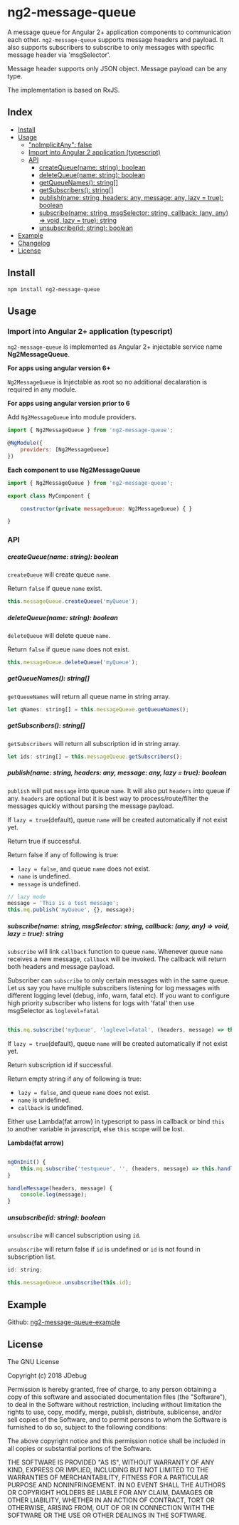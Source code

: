 # ng2-message-queue

A message queue for Angular 2+ application components to communication each other.
`ng2-message-queue` supports message headers and payload. It also supports subscribers
to subscribe to only messages with specific message header via 'msgSelector'.

Message header supports only JSON object. Message payload can be any type.

The implementation is based on RxJS.

## Index

- [Install](#install)
- [Usage](#usage)
	- ["noImplicitAny": false](#noimplicitany-false)
	- [Import into Angular 2 application (typescript)](#import-into-angular-2-application-typescript)
	- [API](#api)
		- [createQueue(name: string): boolean](#createqueuename-string-boolean)
		- [deleteQueue(name: string): boolean](#deletequeuename-string-boolean)
		- [getQueueNames(): string[]](#getqueuenames-string)
		- [getSubscribers(): string[]](#getsubscribers-string)
		- [publish(name: string, headers: any, message: any, lazy = true): boolean](#publishname-string-headers-any-message-any-lazy--true-boolean)
		- [subscribe(name: string, msgSelector: string, callback: (any, any) => void, lazy = true): string](#subscribename-string-msgselector-any-callback-any-any--void-lazy--true-string)
		- [unsubscribe(id: string): boolean](#unsubscribeid-string-boolean)
- [Example](#example)
- [Changelog](#changelog)
- [License](#license)

## Install

```
npm install ng2-message-queue
```

## Usage

### Import into Angular 2+ application (typescript)

`ng2-message-queue` is implemented as Angular 2+ injectable service name __Ng2MessageQueue__.

__For apps using angular version 6+__

`Ng2MessageQueue` is Injectable as root so no additional decalaration is required in any module.

__For apps using angular version prior to 6__

Add `Ng2MessageQueue` into module providers.

```javascript
import { Ng2MessageQueue } from 'ng2-message-queue';

@NgModule({
	providers: [Ng2MessageQueue]
})
```

__Each component to use Ng2MessageQueue__

```javascript
import { Ng2MessageQueue } from 'ng2-message-queue';

export class MyComponent {

	constructor(private messageQueue: Ng2MessageQueue) { }

}
```

### API

##### createQueue(name: string): boolean

`createQueue` will create queue `name`.

Return `false` if queue `name` exist.

```javascript
this.messageQueue.createQueue('myQueue');
```

##### deleteQueue(name: string): boolean

`deleteQueue` will delete queue `name`.

Return `false` if queue `name` does not exist.

```javascript
this.messageQueue.deleteQueue('myQueue');
```

##### getQueueNames(): string[]

`getQueueNames` will return all queue name in string array.
```javascript
let qNames: string[] = this.messageQueue.getQueueNames();
```

##### getSubscribers(): string[]

`getSubscribers` will return all subscription id in string array.
```javascript
let ids: string[] = this.messageQueue.getSubscribers();
```

##### publish(name: string, headers: any, message: any, lazy = true): boolean

`publish` will put `message` into queue `name`. It will also put `headers` into queue if any.
`headers` are optional but it is best way to process/route/filter the messages quickly without parsing the message payload.

If `lazy = true`(default), queue `name` will be created automatically if not exist yet.

Return true if successful.

Return false if any of following is true:
- `lazy = false`, and queue `name` does not exist.
- `name` is undefined.
- `message` is undefined.

```javascript
// lazy mode
message = 'This is a test message';
this.mq.publish('myQueue', {}, message);
```

##### subscribe(name: string, msgSelector: string, callback: (any, any) => void, lazy = true): string

`subscribe` will link `callback` function to queue `name`. Whenever queue `name` receives a new message, `callback` will be invoked. The callback will return both headers and message payload.

Subscriber can `subscribe` to only certain messages with in the same queue. Let us say you have
multiple subscribers listening for log messages with different logging level (debug, info, warn, fatal etc). If you want to configure high priority subscriber who listens for logs with 'fatal' 
then use msgSelector as `loglevel=fatal`

```javascript

this.mq.subscribe('myQueue', 'loglevel=fatal', (headers, message) => this.handleMessage(headers, message));

```

If `lazy = true`(default), queue `name` will be created automatically if not exist yet.

Return subscription id if successful.

Return empty string if any of following is true:
- `lazy = false`, and queue `name` does not exist.
- `name` is undefined.
- `callback` is undefined.

Either use Lambda(fat arrow) in typescript to pass in callback or bind `this` to another variable in javascript, else `this` scope will be lost.

__Lambda(fat arrow)__
```javascript

ngOnInit() {
	this.mq.subscribe('testqueue', '', (headers, message) => this.handleMessage(headers, message));
}

handleMessage(headers, message) {
	console.log(message);
}
```

##### unsubscribe(id: string): boolean

`unsubscribe` will cancel subscription using `id`.

`unsubscribe` will return false if `id` is undefined or `id` is not found in subscription list.

```javascript
id: string;

this.messageQueue.unsubscribe(this.id);
```

## Example

Github: [ng2-message-queue-example](https://github.com/jdebug/ng2-message-queue-example)

## License

The GNU License

Copyright (c) 2018 JDebug

Permission is hereby granted, free of charge, to any person obtaining a copy of this software and associated documentation files (the "Software"), to deal in the Software without restriction, including without limitation the rights to use, copy, modify, merge, publish, distribute, sublicense, and/or sell copies of the Software, and to permit persons to whom the Software is furnished to do so, subject to the following conditions:

The above copyright notice and this permission notice shall be included in all copies or substantial portions of the Software.

THE SOFTWARE IS PROVIDED "AS IS", WITHOUT WARRANTY OF ANY KIND, EXPRESS OR IMPLIED, INCLUDING BUT NOT LIMITED TO THE WARRANTIES OF MERCHANTABILITY, FITNESS FOR A PARTICULAR PURPOSE AND NONINFRINGEMENT. IN NO EVENT SHALL THE AUTHORS OR COPYRIGHT HOLDERS BE LIABLE FOR ANY CLAIM, DAMAGES OR OTHER LIABILITY, WHETHER IN AN ACTION OF CONTRACT, TORT OR OTHERWISE, ARISING FROM, OUT OF OR IN CONNECTION WITH THE SOFTWARE OR THE USE OR OTHER DEALINGS IN THE SOFTWARE.

